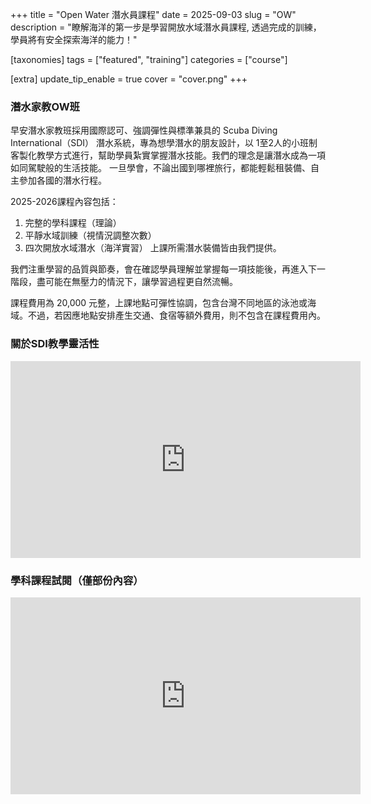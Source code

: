 +++
title = "Open Water 潛水員課程"
date = 2025-09-03
slug = "OW"
description = "瞭解海洋的第一步是學習開放水域潛水員課程, 透過完成的訓練，學員將有安全探索海洋的能力！"

[taxonomies]
tags = ["featured", "training"]
categories = ["course"]

[extra]
update_tip_enable = true
cover = "cover.png"
+++

### 潛水家教OW班

早安潛水家教班採用國際認可、強調彈性與標準兼具的 Scuba Diving International（SDI） 潛水系統，專為想學潛水的朋友設計，以 1至2人的小班制客製化教學方式進行，幫助學員紮實掌握潛水技能。我們的理念是讓潛水成為一項如同駕駛般的生活技能。
一旦學會，不論出國到哪裡旅行，都能輕鬆租裝備、自主參加各國的潛水行程。

2025-2026課程內容包括：
1. 完整的學科課程（理論）
2. 平靜水域訓練（視情況調整次數）
3. 四次開放水域潛水（海洋實習）
上課所需潛水裝備皆由我們提供。

我們注重學習的品質與節奏，會在確認學員理解並掌握每一項技能後，再進入下一階段，盡可能在無壓力的情況下，讓學習過程更自然流暢。

課程費用為 20,000 元整，上課地點可彈性協調，包含台灣不同地區的泳池或海域。不過，若因應地點安排產生交通、食宿等額外費用，則不包含在課程費用內。

### 關於SDI教學靈活性
<iframe width="560" height="315" src="https://www.youtube.com/embed/Lr_ak5_W6Bg?si=_DpULgBx4GSkoHBi" title="YouTube video player" frameborder="0" allow="accelerometer; autoplay; clipboard-write; encrypted-media; gyroscope; picture-in-picture; web-share" referrerpolicy="strict-origin-when-cross-origin" allowfullscreen></iframe>

### 學科課程試閱（僅部份內容）
<iframe src="https://slides.com/yanganto/open-water/kiosk?autoSlide=2000&started=true" width="560" height="315" title="Open Water" scrolling="no" frameborder="0" webkitallowfullscreen mozallowfullscreen allowfullscreen></iframe>
